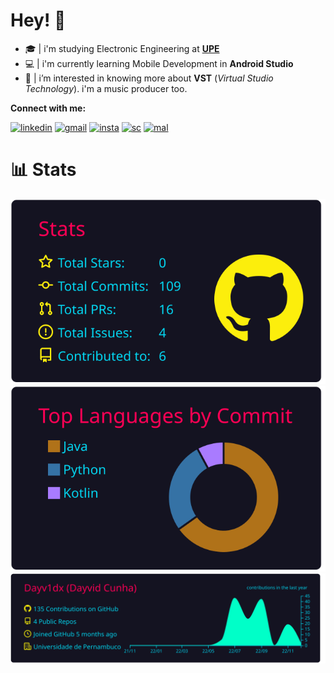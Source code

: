 # **Hey!** 👋

- 🎓 | i'm studying Electronic Engineering at [**UPE**](https://upe.poli.br/)
- 💻 | i'm currently learning Mobile Development in **Android Studio** 
- 👀 | i’m interested in knowing more about **VST** (*Virtual Studio Technology*). i'm a music producer too. 

**Connect with me:**

[![linkedin](https://img.shields.io/badge/LinkedIn-0077B5?style=for-the-badge&logo=linkedin&logoColor=white)]()
[![gmail](https://img.shields.io/badge/Gmail-D14836?style=for-the-badge&logo=gmail&logoColor=white)]()
[![insta](https://img.shields.io/badge/Instagram-E4405F?style=for-the-badge&logo=instagram&logoColor=white)](https://www.instagram.com/dayv1dx/)
[![sc](https://img.shields.io/badge/SoundCloud-FF3300?style=for-the-badge&logo=soundcloud&logoColor=white)](https://soundcloud.com/dayv1dx)
[![mal](https://img.shields.io/badge/Myanimelist-2E51A2?style=for-the-badge&logo=myanimelist&logoColor=white)](https://myanimelist.net/profile/dayv1dx)
&nbsp;

# 📊 Stats

![](https://raw.githubusercontent.com/Dayv1dx/Dayv1dx/main/profile-summary-card-output/2077/3-stats.svg) ![](https://raw.githubusercontent.com/Dayv1dx/Dayv1dx/main/profile-summary-card-output/2077/2-most-commit-language.svg)
![](https://raw.githubusercontent.com/Dayv1dx/Dayv1dx/main/profile-summary-card-output/2077/0-profile-details.svg)








